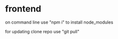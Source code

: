 # frontend
on command line
use "npm i" to install node_modules

for updating clone repo use "git pull"

